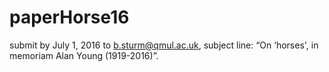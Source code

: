 # paperHorse16

submit by July 1, 2016 to b.sturm@qmul.ac.uk, subject line: “On ‘horses', in memoriam Alan Young (1919-2016)”. 